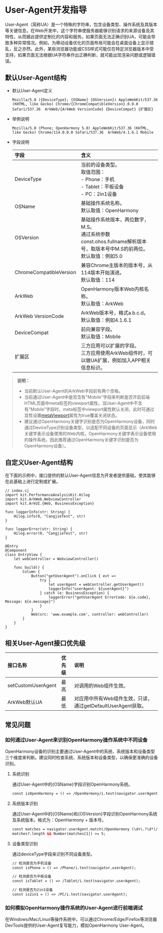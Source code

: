 # User-Agent开发指导

<!--RP1-->
User-Agent（简称UA）是一个特殊的字符串，包含设备类型、操作系统及其版本等关键信息。在Web开发中，这个字符串使服务器能够识别请求的来源设备及其特性，从而据此提供定制化的内容和服务。如果页面无法正确识别UA，可能会导致多种异常情况。例如，为移动设备优化的页面布局可能会在桌面设备上显示错乱，反之亦然。此外，某些浏览器功能或CSS样式可能仅在特定浏览器版本中受支持，如果页面无法根据UA字符串作出正确判断，就可能出现渲染问题或逻辑错误。

## 默认User-Agent结构

- 默认User-Agent定义

  ```text
  Mozilla/5.0 ({DeviceType}; {OSName} {OSVersion}) AppleWebKit/537.36 (KHTML, like Gecko) Chrome/{ChromeCompatibleVersion}.0.0.0 Safari/537.36  ArkWeb/{ArkWeb VersionCode} {DeviceCompat} {扩展区}
  ```

- 举例说明

  ```text
  Mozilla/5.0 (Phone; OpenHarmony 5.0) AppleWebKit/537.36 (KHTML, like Gecko) Chrome/114.0.0.0 Safari/537.36  ArkWeb/4.1.6.1 Mobile
  ```

- 字段说明

  | 字段                  | 含义                                                         |
  | :--------------------- | :------------------------------------------------------------ |
  | DeviceType            | 当前的设备类型。<br>取值范围：<br>- Phone：手机<br>- Tablet：平板设备<br>-  PC：2in1设备 |
  | OSName                | 基础操作系统名称。<br>默认取值：OpenHarmony                  |
  | OSVersion             | 基础操作系统版本，两位数字，M.S。<br>通过系统参数const.ohos.fullname解析版本号，取版本号中M.S的前两位。<br>默认取值：例如5.0  |
  | ChromeCompatibleVersion | 兼容Chrome主版本的版本号，从114版本开始演进。<br>默认取值：114            |
  | ArkWeb                | OpenHarmony版本Web内核名称。<br>默认取值：ArkWeb             |
  | ArkWeb VersionCode    | ArkWeb版本号，格式a.b.c.d。<br>默认取值：例如4.1.6.1         |
  | DeviceCompat          | 前向兼容字段。<br>默认取值：Mobile                          |
  | 扩展区                | 三方应用可以扩展的字段。<br>三方应用使用ArkWeb组件时，可以做UA扩展，例如加入APP相关信息标识。 |

> **说明：**
>
> - 当前默认User-Agent的ArkWeb字段前有两个空格。
> - 当前通过User-Agent中是否含有"Mobile"字段来判断是否开启前端HTML页面中meta标签的viewport属性。当User-Agent中不含有"Mobile"字段时，meta标签中viewport属性默认关闭，此时可通过显性设置[metaViewport](../../../reference/source_zh_cn/arkui-cj/cj-web-web.md#func-metaviewportbool)属性为true覆盖关闭状态。
> - 建议通过OpenHarmony关键字识别是否为OpenHarmony设备，同时通过DeviceType识别设备类型，以适配不同设备的页面显示（ArkWeb关键字表示设备使用的Web内核，OpenHarmony关键字表示设备使用的操作系统，因此推荐通过OpenHarmony关键字识别是否为OpenHarmony设备）。

## 自定义User-Agent结构

在下面的示例中，接口提供的默认User-Agent信息为开发者提供基础，使其能够在此基础上进行定制或扩展。

<!-- compile -->

```cangjie
// index.cj
import kit.PerformanceAnalysisKit.Hilog
import kit.ArkWeb.WebviewController
import kit.ArkUI.{Web, BusinessException}

func loggerInfo(str: String) {
    Hilog.info(0, "CangjieTest", str)
}

func loggerError(str: String) {
    Hilog.error(0, "CangjieTest", str)
}

@Entry
@Component
class EntryView {
    let webController = WebviewController()

    func build() {
        Column {
            Button("getUserAgent").onClick { evt =>
                try {
                    let userAgent = webController.getUserAgent()
                    loggerInfo("userAgent: ${userAgent}")
                } catch (e: BusinessException) {
                    loggerError("getUserAgent ErrorCode: ${e.code},  Message: ${e.message}")
                }
            }
            Web(src: 'www.example.com', controller: webController)
        }
    }
}
```

## 相关User-Agent接口优先级

| 接口名称 | 优先级 | 说明 |
| :-------- | :-------- | :-------- |
| setCustomUserAgent | 最高 | 对调用的Web组件生效。|
| ArkWeb默认UA | 最低 | 对应用中所有Web组件生效，只读，通过getDefaultUserAgent获取。|

## 常见问题

### 如何通过User-Agent来识别OpenHarmony操作系统中不同设备

OpenHarmony设备的识别主要通过User-Agent中的系统、系统版本和设备类型三个维度来判断。建议同时检查系统、系统版本和设备类型，以确保更准确的设备识别。

1. 系统识别

   通过User-Agent中的{OSName}字段识别OpenHarmony系统。

   ```html
   const isOpenHarmony = () => /OpenHarmony/i.test(navigator.userAgent);
   ```

2. 系统版本识别

   通过User-Agent中的{OSName}和{OSVersion}字段识别OpenHarmony系统及系统版本。格式为：OpenHarmony + 版本号。

   ```html
   const matches = navigator.userAgent.match(/OpenHarmony (\d+\.?\d*)/);  
   matches?.length && Number(matches[1]) >= 5;  
   ```

3. 设备类型识别

    通过deviceType字段来识别不同设备类型。

   ```html
   // 检测是否为手机设备
   const isPhone = () => /Phone/i.test(navigator.userAgent);

   // 检测是否为平板设备  
   const isTablet = () => /Tablet/i.test(navigator.userAgent);

   // 检测是否为2in1设备  
   const is2in1 = () => /PC/i.test(navigator.userAgent);
   ```

### 如何模拟OpenHarmony操作系统的User-Agent进行前端调试

在Windows/Mac/Linux等操作系统中，可以通过Chrome/Edge/Firefox等浏览器DevTools提供的User-Agent复写能力，模拟OpenHarmony User-Agent。
<!--RP1End-->
